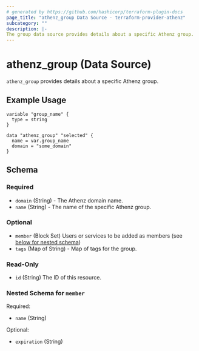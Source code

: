 ```yaml
---
# generated by https://github.com/hashicorp/terraform-plugin-docs
page_title: "athenz_group Data Source - terraform-provider-athenz"
subcategory: ""
description: |-
The group data source provides details about a specific Athenz group.
---
```


# athenz_group (Data Source)

`athenz_group` provides details about a specific Athenz group.

## Example Usage

```hcl
variable "group_name" {
  type = string
}

data "athenz_group" "selected" {
  name = var.group_name
  domain = "some_domain"
}
```



<!-- schema generated by tfplugindocs -->
## Schema

### Required

- `domain` (String) - The Athenz domain name.
- `name` (String) - The name of the specific Athenz group.

### Optional

- `member` (Block Set) Users or services to be added as members (see [below for nested schema](#nestedblock--member))
- `tags` (Map of String) - Map of tags for the group.

### Read-Only

- `id` (String) The ID of this resource.

<a id="nestedblock--member"></a>
### Nested Schema for `member`

Required:

- `name` (String)

Optional:

- `expiration` (String)
